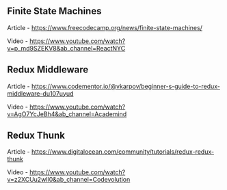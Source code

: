## Finite State Machines

Article - https://www.freecodecamp.org/news/finite-state-machines/

Video - https://www.youtube.com/watch?v=p_md9SZEKV8&ab_channel=ReactNYC

## Redux Middleware

Article - https://www.codementor.io/@vkarpov/beginner-s-guide-to-redux-middleware-du107uyud

Video - https://www.youtube.com/watch?v=AgO7YcJeBh4&ab_channel=Academind

## Redux Thunk

Article - https://www.digitalocean.com/community/tutorials/redux-redux-thunk

Video - https://www.youtube.com/watch?v=z2XCUu2wIl0&ab_channel=Codevolution
